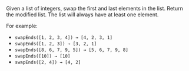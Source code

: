 Given a list of integers, swap the first and last elements in the list. Return the modified list. The list will always have at least one element.

For example:
- `swapEnds([1, 2, 3, 4]) → [4, 2, 3, 1]`
- `swapEnds([1, 2, 3]) → [3, 2, 1]`
- `swapEnds([8, 6, 7, 9, 5]) → [5, 6, 7, 9, 8]`
- `swapEnds([10]) → [10]`
- `swapEnds([2, 4]) → [4, 2]`

